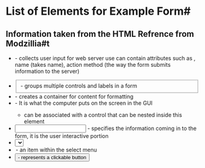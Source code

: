 # List of Elements for Example Form#
## Information taken from the HTML Refrence from Modzillia#t
* <form> - collects user input for web server use can contain attributes such as , name (takes name), action method (the way the form submits information to the server)
* <fieldset> - groups multiple controls and labels in a form
* <div> - creates a container for content for formatting 
* <label> - It is what the computer puts on the screen in the GUI
	- can be associated with a control that can be nested inside this element
* <input> - specifies the information coming in to the form, it is the user interactive portion
* <select> - creates a menu of options in the form
* <option> - an item within the select menu
* <button> - represents a clickable button
